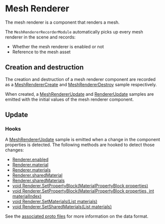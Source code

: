 # Mesh Renderer

The mesh renderer is a component that renders a mesh.

The `MeshRendererRecorderModule` automatically picks up every mesh renderer in the scene and records:

- Whether the mesh renderer is enabled or not
- Reference to the mesh asset

## Creation and destruction

The creation and destruction of a mesh renderer component are recorded as a [MeshRendererCreate](../../file-format/proto-files/unity/mesh_renderer.md#meshrenderercreate) and [MeshRendererDestroy](../../file-format/proto-files/unity/mesh_renderer.md#meshrendererdestroy) sample respectively.

When created, a [MeshRendererUpdate](../../file-format/proto-files/unity/mesh_renderer.md#meshrendererupdate) and [RendererUpdate](../../file-format/proto-files/unity/renderer.md#rendererupdate) samples are emitted with the initial values of the mesh renderer component.

## Update

### Hooks

A [MeshRendererUpdate](../../file-format/proto-files/unity/mesh_renderer.md#meshrendererupdate) sample is emitted when a change in the component properties is detected. The following methods are hooked to detect those changes:

- [Renderer.enabled](https://docs.unity3d.com/ScriptReference/Renderer-enabled.html)
- [Renderer.material](https://docs.unity3d.com/ScriptReference/Renderer-material.html)
- [Renderer.materials](https://docs.unity3d.com/ScriptReference/Renderer-materials.html)
- [Renderer.sharedMaterial](https://docs.unity3d.com/ScriptReference/Renderer-sharedMaterial.html)
- [Renderer.sharedMaterials](https://docs.unity3d.com/ScriptReference/Renderer-sharedMaterials.html)
- [void Renderer.SetPropertyBlock(MaterialPropertyBlock properties)](https://docs.unity3d.com/ScriptReference/Renderer.SetPropertyBlock.html)
- [void Renderer.SetPropertyBlock(MaterialPropertyBlock properties, int materialIndex)](https://docs.unity3d.com/ScriptReference/Renderer.SetPropertyBlock.html)
- [void Renderer.SetMaterials(List<Material> materials)](https://docs.unity3d.com/ScriptReference/Renderer.SetMaterials.html)
- [void Renderer.SetSharedMaterials(List<Material> materials)](https://docs.unity3d.com/ScriptReference/Renderer.SetSharedMaterials.html)

See the [associated proto files](../../file-format/proto-files/unity/mesh_renderer.md) for more information on the data format.

